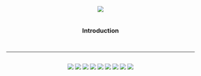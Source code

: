 <div align=center>
<img src="https://capsule-render.vercel.app/api?type=rect&&color=random&height=200&section=header&text=LeePaDack&fontSize=90" />
</div>
<br>
<div align = center>
  <h3> Introduction </h3>
</div>
<br>
<!-- 여기다가 이제 SNS 링크 같은거 걸어놓기 -->
<hr>
<br>
<!--
<div align=center>
   <h3>:책: Platforms & Studying :책:</h3>
</div>
-->
<!-- 나중에는 윗줄이 Platforms , 아랫줄이 studying -->
<div align="center">
  <img src="https://img.shields.io/badge/React-61DAFB?style=flat&logo=React&logoColor=white" />
  <img src="https://img.shields.io/badge/HTML5-E34F26?style=flat&logo=HTML5&logoColor=white" />
  <img src="https://img.shields.io/badge/CSS3-1572B6?style=flat&logo=CSS3&logoColor=white" />
  <img src="https://img.shields.io/badge/JavaScript-F7DF1E?style=flat&logo=JavaScript&logoColor=white" />
  <img src="https://img.shields.io/badge/Java-007396?style=flat&logo=OpenJDK&logoColor=white"/>
  <img src="https://img.shields.io/badge/github-181717?style=flat&logo=github&logoColor=white">
  <img src="https://img.shields.io/badge/Amazon AWS-232F3E?style=flat-square&logo=amazonaws&logoColor=white"/>
  <img src="https://img.shields.io/badge/MySQL-4479A1?style=flat-square&logo=MySQL&logoColor=white"/>
  <img src="https://img.shields.io/badge/ORACLE-F80000?style=flat-square&logo=oracle&logoColor=white"/>
<br>
  <!--
  <img src="https://img.shields.io/badge/c-00599C?style=flat&logo=c%2B%2B&logoColor=white">
  <img src="https://img.shields.io/badge/Python-3776AB?style=flat&logo=Python&logoColor=white">
  <img src="https://img.shields.io/badge/Java-007396?style=flat&logo=Conda-Forge&logoColor=white" />
  <img src="https://img.shields.io/badge/Spring-6DB33F?style=flat&logo=Spring&logoColor=white" />
  <img src="https://img.shields.io/badge/jQuery-0769AD?style=flat&logo=jQuery&logoColor=white" />
  <img src="https://img.shields.io/badge/Oracle%20SQL-F80000?style=flat&logo=Oracle&logoColor=white" />
  <img src="https://img.shields.io/badge/MySQL-4479A1?style=flat&logo=MySQL&logoColor=white" />
  <img src="https://img.shields.io/badge/MariaDB-003545?style=flat&logo=MariaDB&logoColor=white" />
  <img src="https://img.shields.io/badge/Linux-FCC624?style=flat&logo=Linux&logoColor=white" />
  -->
</div>
<br>
<!--
![Top Langs](https://github-readme-stats.vercel.app/api/top-langs/?username=baki-zero&layout=compact&theme=tokyonight)
![baki's GitHub stats](https://github-readme-stats.vercel.app/api?username=baki-zero&show_icons=true&theme=tokyonight)
-->
<!-- [![Solved.ac Profile](http://mazassumnida.wtf/api/v2/generate_badge?boj=baki-zero)](https://solved.ac/baki-zero/) >
<br>
<hr>
<br>
<div align = center>
  <h3> Tistory 블로그 </h3>
  https://mimingmangmyong.tistory.com/
</div>
<br>
<!--![wakatime stats](https://github-readme-stats.vercel.app/api/wakatime?username=baki-zero) >
<!--
<div align=center>
   <p>:트로피: Baekjoon solved rank :트로피:</p>
**baki-zero/baki-zero** is a :반짝임: _special_ :반짝임: repository because its `README.md` (this file) appears on your GitHub profile.
Here are some ideas to get you started:
:망원경: I’m currently working on ...
:새싹: I’m currently learning ...
:댄서: I’m looking to collaborate on ...
:생각하는_얼굴: I’m looking for help with ...
:말풍선: Ask me about ...
:우편함: How to reach me: ...
:웃음: Pronouns: ...
:번쩍: Fun fact: ...
-->
